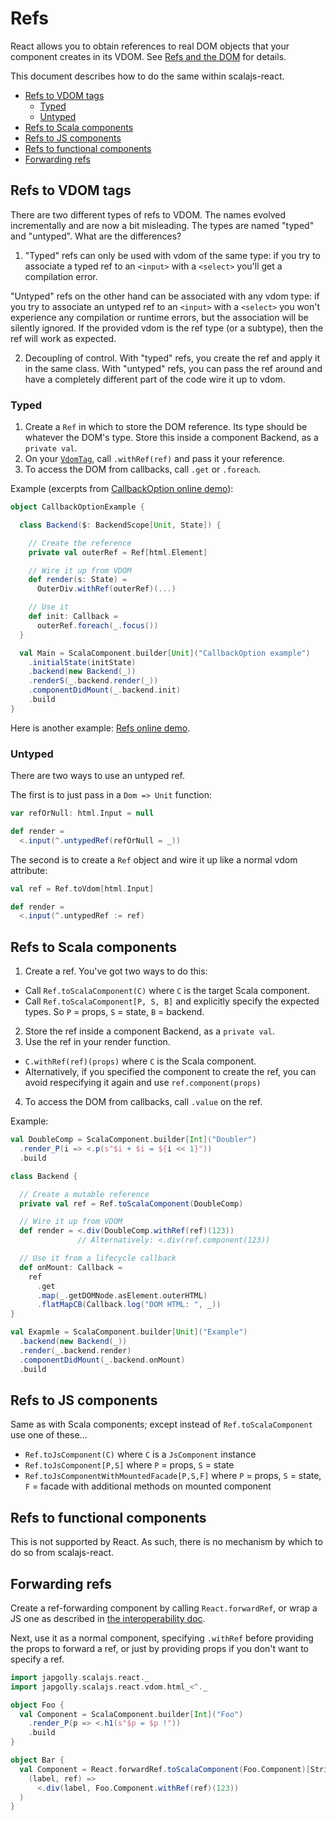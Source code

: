 # Refs

React allows you to obtain references to real DOM objects that your component creates in its VDOM.
See [Refs and the DOM](https://facebook.github.io/react/docs/refs-and-the-dom.html) for details.

This document describes how to do the same within scalajs-react.

- [Refs to VDOM tags](#refs-to-vdom-tags)
  - [Typed](#type-safe)
  - [Untyped](#untyped)
- [Refs to Scala components](#refs-to-scala-components)
- [Refs to JS components](#refs-to-js-components)
- [Refs to functional components](#refs-to-functional-components)
- [Forwarding refs](#forwarding-refs)


## Refs to VDOM tags

There are two different types of refs to VDOM.
The names evolved incrementally and are now a bit misleading.
The types are named "typed" and "untyped".
What are the differences?

1. "Typed" refs can only be used with vdom of the same type:
  if you try to associate a typed ref to an `<input>` with a `<select>` you'll get a compilation error.

  "Untyped" refs on the other hand can be associated with any vdom type:
  if you try to associate an untyped ref to an `<input>` with a `<select>` you won't experience any compilation
  or runtime errors, but the association will be silently ignored.
  If the provided vdom is the ref type (or a subtype), then the ref will work as expected.

2. Decoupling of control. With "typed" refs, you create the ref and apply it in the same class.
   With "untyped" refs, you can pass the ref around and have a completely different part of the code wire it
   up to vdom.


### Typed

1. Create a `Ref` in which to store the DOM reference.
  Its type should be whatever the DOM's type.
  Store this inside a component Backend, as a `private val`.
2. On your [`VdomTag`](TYPES.md), call `.withRef(ref)` and pass it your reference.
3. To access the DOM from callbacks, call `.get` or `.foreach`.

Example (excerpts from [CallbackOption online demo](https://japgolly.github.io/scalajs-react/#examples/callback-option)):
```scala
object CallbackOptionExample {

  class Backend($: BackendScope[Unit, State]) {

    // Create the reference
    private val outerRef = Ref[html.Element]

    // Wire it up from VDOM
    def render(s: State) =
      OuterDiv.withRef(outerRef)(...)

    // Use it
    def init: Callback =
      outerRef.foreach(_.focus())
  }

  val Main = ScalaComponent.builder[Unit]("CallbackOption example")
    .initialState(initState)
    .backend(new Backend(_))
    .renderS(_.backend.render(_))
    .componentDidMount(_.backend.init)
    .build
}
```

Here is another example: [Refs online demo](https://japgolly.github.io/scalajs-react/#examples/refs).

### Untyped

There are two ways to use an untyped ref.

The first is to just pass in a `Dom => Unit` function:

```scala
var refOrNull: html.Input = null

def render =
  <.input(^.untypedRef(refOrNull = _))
```

The second is to create a `Ref` object and wire it up like a normal vdom attribute:

```scala
val ref = Ref.toVdom[html.Input]

def render =
  <.input(^.untypedRef := ref)
```


## Refs to Scala components

1. Create a ref. You've got two ways to do this:
  * Call `Ref.toScalaComponent(C)` where `C` is the target Scala component.
  * Call `Ref.toScalaComponent[P, S, B]` and explicitly specify the expected types. So `P` = props, `S` = state, `B` = backend.
2. Store the ref inside a component Backend, as a `private val`.
3. Use the ref in your render function.
  * `C.withRef(ref)(props)` where `C` is the Scala component.
  * Alternatively, if you specified the component to create the ref, you can avoid respecifying it again and use
    `ref.component(props)`
4. To access the DOM from callbacks, call `.value` on the ref.

Example:
```scala
val DoubleComp = ScalaComponent.builder[Int]("Doubler")
  .render_P(i => <.p(s"$i + $i = ${i << 1}"))
  .build

class Backend {

  // Create a mutable reference
  private val ref = Ref.toScalaComponent(DoubleComp)

  // Wire it up from VDOM
  def render = <.div(DoubleComp.withRef(ref)(123))
               // Alternatively: <.div(ref.component(123))

  // Use it from a lifecycle callback
  def onMount: Callback =
    ref
      .get
      .map(_.getDOMNode.asElement.outerHTML)
      .flatMapCB(Callback.log("DOM HTML: ", _))
}

val Exapmle = ScalaComponent.builder[Unit]("Example")
  .backend(new Backend(_))
  .render(_.backend.render)
  .componentDidMount(_.backend.onMount)
  .build
```


## Refs to JS components

Same as with Scala components; except instead of `Ref.toScalaComponent` use one of these...

* `Ref.toJsComponent(C)` where `C` is a `JsComponent` instance
* `Ref.toJsComponent[P,S]` where `P` = props, `S` = state
* `Ref.toJsComponentWithMountedFacade[P,S,F]` where `P` = props, `S` = state, `F` = facade with additional methods on mounted component


## Refs to functional components

This is not supported by React.
As such, there is no mechanism by which to do so from scalajs-react.


## Forwarding refs

Create a ref-forwarding component by calling `React.forwardRef`,
or wrap a JS one as described in [the interoperability doc](INTEROP.md).

Next, use it as a normal component,
specifying `.withRef` before providing the props to forward a ref,
or just by providing props if you don't want to specify a ref.

```scala
import japgolly.scalajs.react._
import japgolly.scalajs.react.vdom.html_<^._

object Foo {
  val Component = ScalaComponent.builder[Int]("Foo")
    .render_P(p => <.h1(s"$p = $p !"))
    .build
}

object Bar {
  val Component = React.forwardRef.toScalaComponent(Foo.Component)[String](
    (label, ref) =>
      <.div(label, Foo.Component.withRef(ref)(123))
  )
}
```
